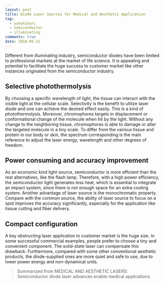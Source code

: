 ```yaml
---
layout: post
title: Diode Laser Sources for Medical and Aesthetic Application
tag: 
  - yukohikari
  - semiconductor
  - illuminating
comments: true
date: 2018-05-21
---
```


Different from illuminating industry, semiconductor diodes have been limited to professional markets at the market of life science<!-- more -->. It is appealing and potential to facilitate the huge success to customer market like other instances originated from the semiconductor industry.

## Selective photothermolysis
By choosing a specific wavelength of light, the tissue can interact with the visible light at the cellular scale. Selectivity is the benefit to utilize laser diode and one can achieve the desired effect easily. This is a kind of photothermolysis. Moreover, chromophores targets in displacement or conformational change of the molecule when hit by the light. Without any change to the neighboring tissue, chromophores is able to damage or alter the targeted molecule in a tiny scale. To differ from the various tissue and protein in our body or skin, the spectrum corresponding is the main reference to adjust the laser energy, wavelength and other degrees of freedom.

## Power consuming and accuracy improvement
As an economic kind light source, semiconductor is more efficient than the rest alternatives, like the flash lamp. Therefore, with a high power efficiency, the semiconductor light generates less heat, which is essential to integrate an impact system, since there is not enough space for an extra cooling system. Another advantage of laser source is the monochromatic property. Compare with the common source, the ability of laser source to focus on a spot improves the accuracy significantly, especially for the application like tissue cutting and fiber delivery.

## Compact configuration
A key obstructing laser application to customer market is the huge size. In some successful commercial examples, people prefer to choose a tiny and convenient component. The solid-state laser can compensate this drawback. Furthermore, compared with some other conventional aesthetic products, the diode-supplied ones are more quiet and safe to use, due to lower power energy and non-dynamical units.

> Summarized from MEDICAL AND AESTHETIC LASERS: Semiconductor diode laser advances enable medical applications
